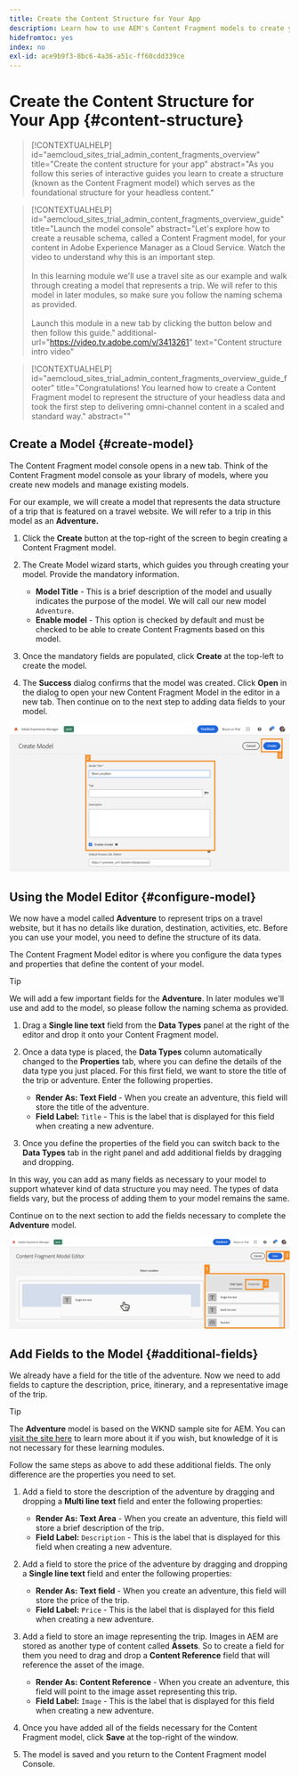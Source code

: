 ```yaml
---
title: Create the Content Structure for Your App
description: Learn how to use AEM's Content Fragment models to create your content structure, which serves as the foundation for your headless content.
hidefromtoc: yes
index: no
exl-id: ace9b9f3-8bc6-4a36-a51c-ff60cdd339ce
---
```


# Create the Content Structure for Your App {#content-structure}

>[!CONTEXTUALHELP]
>id="aemcloud_sites_trial_admin_content_fragments_overview"
>title="Create the content structure for your app"
>abstract="As you follow this series of interactive guides you learn to create a structure (known as the Content Fragment model) which serves as the foundational structure for your headless content."

>[!CONTEXTUALHELP]
>id="aemcloud_sites_trial_admin_content_fragments_overview_guide"
>title="Launch the model console"
>abstract="Let's explore how to create a reusable schema, called a Content Fragment model, for your content in Adobe Experience Manager as a Cloud Service. Watch the video to understand why this is an important step. <br><br>In this learning module we'll use a travel site as our example and walk through creating a model that represents a trip. We will refer to this model in later modules, so make sure you follow the naming schema as provided.<br><br>Launch this module in a new tab by clicking the button below and then follow this guide."
>additional-url="https://video.tv.adobe.com/v/3413261" text="Content structure intro video"

>[!CONTEXTUALHELP]
>id="aemcloud_sites_trial_admin_content_fragments_overview_guide_footer"
>title="Congratulations! You learned how to create a Content Fragment model to represent the structure of your headless data and took the first step to delivering omni-channel content in a scaled and standard way."
>abstract=""

## Create a Model {#create-model}

The Content Fragment model console opens in a new tab. Think of the Content Fragment model console as your library of models, where you create new models and manage existing models.

For our example, we will create a model that represents the data structure of a trip that is featured on a travel website. We will refer to a trip in this model as an **Adventure.**

1. Click the **Create** button at the top-right of the screen to begin creating a Content Fragment model.

1. The Create Model wizard starts, which guides you through creating your model. Provide the mandatory information.

   * **Model Title** - This is a brief description of the model and usually indicates the purpose of the model. We will call our new model `Adventure`.
   * **Enable model** - This option is checked by default and must be checked to be able to create Content Fragments based on this model.

1. Once the mandatory fields are populated, click **Create** at the top-left to create the model. 

1. The **Success** dialog confirms that the model was created. Click **Open** in the dialog to open your new Content Fragment Model in the editor in a new tab. Then continue on to the next step to adding data fields to your model.

![Steps two and three of creating a Content Fragment model](assets/do-not-localize/create-model-2-3.png)

## Using the Model Editor {#configure-model}

We now have a model called **Adventure** to represent trips on a travel website, but it has no details like duration, destination, activities, etc. Before you can use your model, you need to define the structure of its data. 

The Content Fragment Model editor is where you configure the data types and properties that define the content of your model.

>[!TIP]
>
>We will add a few important fields for the **Adventure**. In later modules we'll use and add to the model, so please follow the naming schema as provided.

1. Drag a **Single line text** field from the **Data Types** panel at the right of the editor and drop it onto your Content Fragment model. 

1. Once a data type is placed, the **Data Types** column automatically changed to the **Properties** tab, where you can define the details of the data type you just placed. For this first field, we want to store the title of the trip or adventure. Enter the following properties.

   * **Render As:** **Text Field** - When you create an adventure, this field will store the title of the adventure.
   * **Field Label:** `Title` - This is the label that is displayed for this field when creating a new adventure.

1. Once you define the properties of the field you can switch back to the **Data Types** tab in the right panel and add additional fields by dragging and dropping.

In this way, you can add as many fields as necessary to your model to support whatever kind of data structure you may need. The types of data fields vary, but the process of adding them to your model remains the same.

Continue on to the next section to add the fields necessary to complete the **Adventure** model.

![Steps one, two, and three of adding fields to the model](assets/do-not-localize/define-model-fields-1-2-3.png)

## Add Fields to the Model {#additional-fields}

We already have a field for the title of the adventure. Now we need to add fields to capture the description, price, itinerary, and a representative image of the trip.

>[!TIP]
>
>The **Adventure** model is based on the WKND sample site for AEM. You can [visit the site here](https://wknd.site/us/en/adventures/yosemite-backpacking.html) to learn more about it if you wish, but knowledge of it is not necessary for these learning modules.

Follow the same steps as above to add these additional fields. The only difference are the properties you need to set.

1. Add a field to store the description of the adventure by dragging and dropping a **Multi line text** field and enter the following properties:

   * **Render As:** **Text Area** - When you create an adventure, this field will store a brief description of the trip.
   * **Field Label:** `Description` - This is the label that is displayed for this field when creating a new adventure.

1. Add a field to store the price of the adventure by dragging and dropping a **Single line text** field and enter the following properties:

   * **Render As:** **Text field** - When you create an adventure, this field will store the price of the trip.
   * **Field Label:** `Price` - This is the label that is displayed for this field when creating a new adventure.

1. Add a field to store an image representing the trip. Images in AEM are stored as another type of content called **Assets**. So to create a field for them you need to drag and drop a **Content Reference** field that will reference the asset of the image.

   * **Render As:** **Content Reference** - When you create an adventure, this field will point to the image asset representing this trip.
   * **Field Label:** `Image` - This is the label that is displayed for this field when creating a new adventure.

1. Once you have added all of the fields necessary for the Content Fragment model, click **Save** at the top-right of the window.

1. The model is saved and you return to the Content Fragment model Console.

